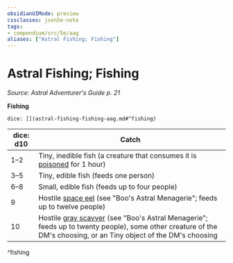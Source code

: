 ```yaml
---
obsidianUIMode: preview
cssclasses: json5e-note
tags:
- compendium/src/5e/aag
aliases: ["Astral Fishing; Fishing"]
---
```

# Astral Fishing; Fishing
*Source: Astral Adventurer's Guide p. 21* 

**Fishing**

`dice: [](astral-fishing-fishing-aag.md#^fishing)`

| dice: d10 | Catch |
|-----------|-------|
| 1–2 | Tiny, inedible fish (a creature that consumes it is [poisoned](2-Mechanics/CLI/rules/conditions.md#Poisoned) for 1 hour) |
| 3–5 | Tiny, edible fish (feeds one person) |
| 6–8 | Small, edible fish (feeds up to four people) |
| 9 | Hostile [space eel](2-Mechanics/CLI/bestiary/beast/space-eel-bam.md) (see "Boo's Astral Menagerie"; feeds up to twelve people) |
| 10 | Hostile [gray scavver](2-Mechanics/CLI/bestiary/monstrosity/gray-scavver-bam.md) (see "Boo's Astral Menagerie"; feeds up to twenty people), some other creature of the DM's choosing, or an Tiny object of the DM's choosing |
^fishing